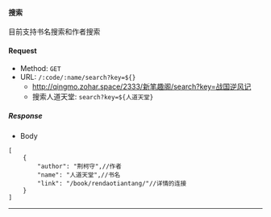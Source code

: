 #### 搜索

目前支持书名搜索和作者搜索

#### Request

- Method: `GET`
- URL:  ```/:code/:name/search?key=${}```
    - <http://qingmo.zohar.space/2333/新笔趣阁/search?key=战国逆风记>
    - 搜索人道天堂:  ```search?key=${人道天堂}```


##### Response
- Body
```
[
    {
        "author": "荆柯守",//作者
        "name": "人道天堂",//书名
        "link": "/book/rendaotiantang/"//详情的连接
    }
]
```
- - -
